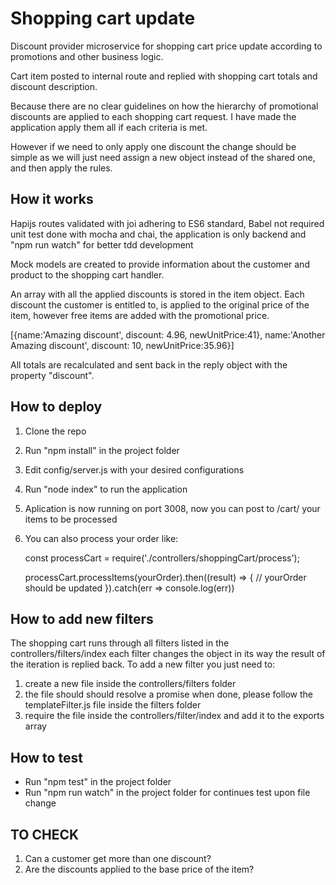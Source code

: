 # Shopping cart update

Discount provider microservice for shopping cart price update according to promotions and other business logic.

Cart item posted to internal route and replied with shopping cart totals and discount description.

Because there are no clear guidelines on how the hierarchy of promotional discounts are applied to each shopping cart request. I have made the application apply them all if each criteria is met.

However if we need to only apply one discount the change should be simple as we will just need assign a new object instead of the shared one, and then apply the rules.

## How it works

Hapijs routes validated with joi adhering to ES6 standard, Babel not required
unit test done with mocha and chai, the application is only backend and "npm run watch" for better tdd development  

Mock models are created to provide information about the customer and product to the shopping cart handler.

An array with all the applied discounts is stored in the item object. Each discount the customer is entitled to, is applied to the original price of the item, however free items are added with the promotional price.

[{name:'Amazing discount', discount: 4.96, newUnitPrice:41}, name:'Another Amazing discount', discount: 10, newUnitPrice:35.96}]

All totals are recalculated and sent back in the reply object with the property "discount".

## How to deploy

1. Clone the repo
2. Run "npm install" in the project folder
3. Edit config/server.js with your desired configurations
4. Run "node index" to run the application
5. Aplication is now running on port 3008, now you can post to /cart/ your items to be processed
6. You can also process your order like:

    const processCart = require('./controllers/shoppingCart/process');

    processCart.processItems(yourOrder).then((result) => {
      // yourOrder should be updated
    }).catch(err => console.log(err))

## How to add new filters

The shopping cart runs through all filters listed in the controllers/filters/index each filter changes the object in its way the result of the iteration is replied back.
To add a new filter you just need to:

1. create a new file inside the controllers/filters folder
2. the file should should resolve a promise when done, please follow the templateFilter.js file inside the filters folder
3. require the file inside the controllers/filter/index and add it to the exports array


## How to test

- Run "npm test" in the project folder
- Run "npm run watch" in the project folder for continues test upon file change

## TO CHECK

1. Can a customer get more than one discount?
2. Are the discounts applied to the base price of the item?
